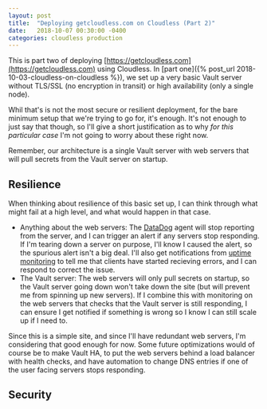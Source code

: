 ```yaml
---
layout: post
title:  "Deploying getcloudless.com on Cloudless (Part 2)"
date:   2018-10-07 00:30:00 -0400
categories: cloudless production
---
```

This is part two of deploying
[https://getcloudless.com](https://getcloudless.com) using Cloudless. In [part
one]({% post_url 2018-10-03-cloudless-on-cloudless %}), we set up a very basic
Vault server without TLS/SSL (no encryption in transit) or high availability
(only a single node).

Whil that's is not the most secure or resilient deployment, for the bare minimum
setup that we're trying to go for, it's enough. It's not enough to just say that
though, so I'll give a short justification as to why _for this particular case_
I'm not going to worry about these right now.

Remember, our architecture is a single Vault server with web servers that will
pull secrets from the Vault server on startup.

## Resilience

When thinking about resilience of this basic set up, I can think through what
might fail at a high level, and what would happen in that case.

- Anything about the web servers: The [DataDog](https://www.datadoghq.com/)
  agent will stop reporting from the server, and I can trigger an alert if any
  servers stop responding. If I'm tearing down a server on purpose, I'll know
  I caused the alert, so the spurious alert isn't a big deal. I'll also get
  notifications from [uptime monitoring](https://uptime.com/) to tell me that
  clients have started recieving errors, and I can respond to correct the issue.
- The Vault server: The web servers will only pull secrets on startup, so the
  Vault server going down won't take down the site (but will prevent me from
  spinning up new servers). If I combine this with monitoring on the web servers
  that checks that the Vault server is still responding, I can ensure I get
  notified if something is wrong so I know I can still scale up if I need to.

Since this is a simple site, and since I'll have redundant web servers, I'm
considering that good enough for now. Some future optimizations would of course
be to make Vault HA, to put the web servers behind a load balancer with health
checks, and have automation to change DNS entries if one of the user facing
servers stops responding.

## Security


